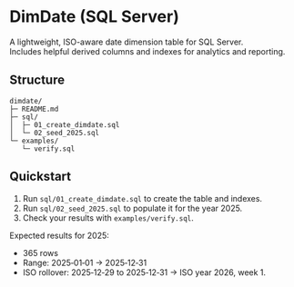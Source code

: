 # DimDate (SQL Server)

A lightweight, ISO-aware date dimension table for SQL Server.  
Includes helpful derived columns and indexes for analytics and reporting.

## Structure

```
dimdate/
├─ README.md
├─ sql/
│  ├─ 01_create_dimdate.sql
│  └─ 02_seed_2025.sql
└─ examples/
   └─ verify.sql
```

## Quickstart

1. Run `sql/01_create_dimdate.sql` to create the table and indexes.
2. Run `sql/02_seed_2025.sql` to populate it for the year 2025.
3. Check your results with `examples/verify.sql`.

Expected results for 2025:
- 365 rows
- Range: 2025‑01‑01 → 2025‑12‑31
- ISO rollover: 2025‑12‑29 to 2025‑12‑31 → ISO year 2026, week 1.
